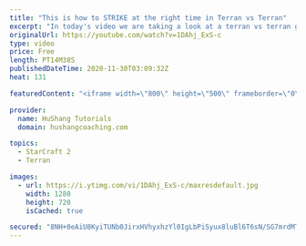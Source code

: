```yaml
---
title: "This is how to STRIKE at the right time in Terran vs Terran"
excerpt: "In today's video we are taking a look at a terran vs terran game I played that showcases some patience and how I like to calculate when it's the correct time to attack!  Coaching -------------------------------------------------------------------------- Website: https://www.hushangcoaching.com  Interested"
originalUrl: https://youtube.com/watch?v=1DAhj_ExS-c
type: video
price: Free
length: PT14M38S
publishedDateTime: 2020-11-30T03:09:32Z
heat: 131

featuredContent: "<iframe width=\"800\" height=\"500\" frameborder=\"0\" src=\"https://www.youtube.com/embed/1DAhj_ExS-c\" allow=\"accelerometer; autoplay; encrypted-media; gyroscope; picture-in-picture\" allowfullscreen></iframe>"

provider:
  name: HuShang Tutorials
  domain: hushangcoaching.com

topics:
  - StarCraft 2
  - Terran

images:
  - url: https://i.ytimg.com/vi/1DAhj_ExS-c/maxresdefault.jpg
    width: 1280
    height: 720
    isCached: true

secured: "8NH+0eAiU8KyiTUNb0JirxHVhyxhzYl0IgLbPiSyux8luBl6T6sN/SG7mrdMTAlRfpuOVWNzFUMMT2eV/JCsbDBwFQ7V4Y3tsEkHwqKfvWLBxEu4598IkDKidR5bXgJ5qcL6zE4R0IVGDpTm+QN5If2dc7evXDKwHqr2CHvpGZSgAiA8bXTrSsFydsPft2y2q2sOhgP4yxs59+eJslRQ/cP/sq8S+4unVEY5uEZilcqwcG/Xxhos1unSRIdDuqO3DXiLNTHnY/f8Ju4hOUTvTVMPZM8d+DMthf9E3Zr9anmih5KYVTsJ+Xygp0gug9ESmlKYvVe8cLp83T4tFLPmH8HBL4pnnY9oXLY+G17rlD07u2t2w0Emx641xygcr8tIxoNDHyVUhdL3LsIxZscVMKMpWCAT8FaOrOm/wkCet/U=;Ixj8isDcmsBZvl4gI1wxtg=="
---
```


